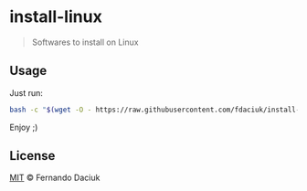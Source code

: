 # install-linux

> Softwares to install on Linux

## Usage

Just run:

```sh
bash -c "$(wget -O - https://raw.githubusercontent.com/fdaciuk/install-linux/master/install.sh)"
```

Enjoy ;)

## License

[MIT](https://github.com/fdaciuk/licenses/blob/master/MIT-LICENSE.md) © Fernando Daciuk
